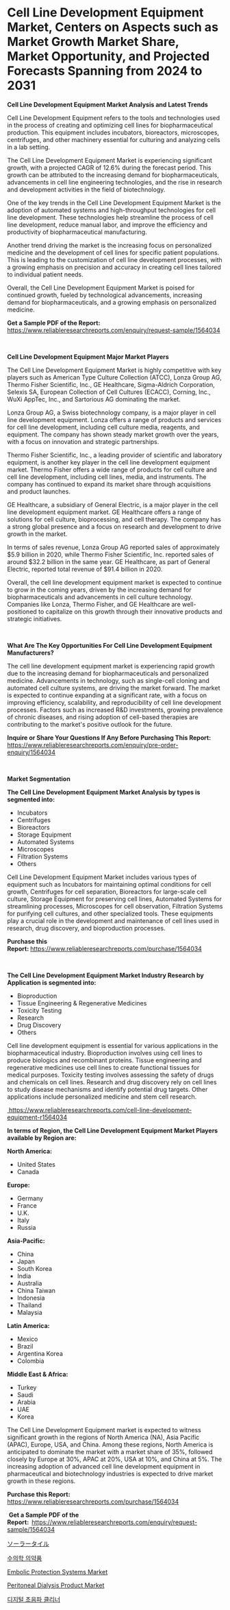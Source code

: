 <p><h1>Cell Line Development Equipment Market, Centers on Aspects such as Market Growth Market Share, Market Opportunity, and Projected Forecasts Spanning from 2024 to 2031</h1></p><p><strong>Cell Line Development Equipment Market Analysis and Latest Trends</strong></p>
<p><p>Cell Line Development Equipment refers to the tools and technologies used in the process of creating and optimizing cell lines for biopharmaceutical production. This equipment includes incubators, bioreactors, microscopes, centrifuges, and other machinery essential for culturing and analyzing cells in a lab setting.</p><p>The Cell Line Development Equipment Market is experiencing significant growth, with a projected CAGR of 12.6% during the forecast period. This growth can be attributed to the increasing demand for biopharmaceuticals, advancements in cell line engineering technologies, and the rise in research and development activities in the field of biotechnology.</p><p>One of the key trends in the Cell Line Development Equipment Market is the adoption of automated systems and high-throughput technologies for cell line development. These technologies help streamline the process of cell line development, reduce manual labor, and improve the efficiency and productivity of biopharmaceutical manufacturing.</p><p>Another trend driving the market is the increasing focus on personalized medicine and the development of cell lines for specific patient populations. This is leading to the customization of cell line development processes, with a growing emphasis on precision and accuracy in creating cell lines tailored to individual patient needs.</p><p>Overall, the Cell Line Development Equipment Market is poised for continued growth, fueled by technological advancements, increasing demand for biopharmaceuticals, and a growing emphasis on personalized medicine.</p></p>
<p><strong>Get a Sample PDF of the Report:&nbsp;</strong> <a href="https://www.reliableresearchreports.com/enquiry/request-sample/1564034">https://www.reliableresearchreports.com/enquiry/request-sample/1564034</a></p>
<p>&nbsp;</p>
<p><strong>Cell Line Development Equipment Major Market Players</strong></p>
<p><p>The Cell Line Development Equipment Market is highly competitive with key players such as American Type Culture Collection (ATCC), Lonza Group AG, Thermo Fisher Scientific, Inc., GE Healthcare, Sigma-Aldrich Corporation, Selexis SA, European Collection of Cell Cultures (ECACC), Corning, Inc., WuXi AppTec, Inc., and Sartorious AG dominating the market.</p><p>Lonza Group AG, a Swiss biotechnology company, is a major player in cell line development equipment. Lonza offers a range of products and services for cell line development, including cell culture media, reagents, and equipment. The company has shown steady market growth over the years, with a focus on innovation and strategic partnerships.</p><p>Thermo Fisher Scientific, Inc., a leading provider of scientific and laboratory equipment, is another key player in the cell line development equipment market. Thermo Fisher offers a wide range of products for cell culture and cell line development, including cell lines, media, and instruments. The company has continued to expand its market share through acquisitions and product launches.</p><p>GE Healthcare, a subsidiary of General Electric, is a major player in the cell line development equipment market. GE Healthcare offers a range of solutions for cell culture, bioprocessing, and cell therapy. The company has a strong global presence and a focus on research and development to drive growth in the market.</p><p>In terms of sales revenue, Lonza Group AG reported sales of approximately $5.9 billion in 2020, while Thermo Fisher Scientific, Inc. reported sales of around $32.2 billion in the same year. GE Healthcare, as part of General Electric, reported total revenue of $91.4 billion in 2020.</p><p>Overall, the cell line development equipment market is expected to continue to grow in the coming years, driven by the increasing demand for biopharmaceuticals and advancements in cell culture technology. Companies like Lonza, Thermo Fisher, and GE Healthcare are well-positioned to capitalize on this growth through their innovative products and strategic initiatives.</p></p>
<p>&nbsp;</p>
<p><strong>What Are The Key Opportunities For Cell Line Development Equipment Manufacturers?</strong></p>
<p><p>The cell line development equipment market is experiencing rapid growth due to the increasing demand for biopharmaceuticals and personalized medicine. Advancements in technology, such as single-cell cloning and automated cell culture systems, are driving the market forward. The market is expected to continue expanding at a significant rate, with a focus on improving efficiency, scalability, and reproducibility of cell line development processes. Factors such as increased R&D investments, growing prevalence of chronic diseases, and rising adoption of cell-based therapies are contributing to the market's positive outlook for the future.</p></p>
<p><strong>Inquire or Share Your Questions If Any Before Purchasing This Report:</strong> <a href="https://www.reliableresearchreports.com/enquiry/pre-order-enquiry/1564034">https://www.reliableresearchreports.com/enquiry/pre-order-enquiry/1564034</a></p>
<p>&nbsp;</p>
<p><strong>Market Segmentation</strong></p>
<p><strong>The Cell Line Development Equipment Market Analysis by types is segmented into:</strong></p>
<p><ul><li>Incubators</li><li>Centrifuges</li><li>Bioreactors</li><li>Storage Equipment</li><li>Automated Systems</li><li>Microscopes</li><li>Filtration Systems</li><li>Others</li></ul></p>
<p><p>Cell Line Development Equipment Market includes various types of equipment such as Incubators for maintaining optimal conditions for cell growth, Centrifuges for cell separation, Bioreactors for large-scale cell culture, Storage Equipment for preserving cell lines, Automated Systems for streamlining processes, Microscopes for cell observation, Filtration Systems for purifying cell cultures, and other specialized tools. These equipments play a crucial role in the development and maintenance of cell lines used in research, drug discovery, and bioproduction processes.</p></p>
<p><strong>Purchase this Report:&nbsp;</strong><a href="https://www.reliableresearchreports.com/purchase/1564034">https://www.reliableresearchreports.com/purchase/1564034</a></p>
<p>&nbsp;</p>
<p><strong>The Cell Line Development Equipment Market Industry Research by Application is segmented into:</strong></p>
<p><ul><li>Bioproduction</li><li>Tissue Engineering & Regenerative Medicines</li><li>Toxicity Testing</li><li>Research</li><li>Drug Discovery</li><li>Others</li></ul></p>
<p><p>Cell line development equipment is essential for various applications in the biopharmaceutical industry. Bioproduction involves using cell lines to produce biologics and recombinant proteins. Tissue engineering and regenerative medicines use cell lines to create functional tissues for medical purposes. Toxicity testing involves assessing the safety of drugs and chemicals on cell lines. Research and drug discovery rely on cell lines to study disease mechanisms and identify potential drug targets. Other applications include personalized medicine and stem cell research.</p></p>
<p><a href="https://www.reliableresearchreports.com/cell-line-development-equipment-r1564034">&nbsp;https://www.reliableresearchreports.com/cell-line-development-equipment-r1564034</a></p>
<p><strong>In terms of Region, the Cell Line Development Equipment Market Players available by Region are:</strong></p>
<p>
    <p> <strong> North America: </strong>
        <ul>
            <li>United States</li>
            <li>Canada</li>
        </ul>
        </p> 
    <p> <strong> Europe: </strong>
        <ul>
            <li>Germany</li>
            <li>France</li>
            <li>U.K.</li>
            <li>Italy</li>
            <li>Russia</li>
        </ul>
        </p> 
    <p> <strong> Asia-Pacific: </strong>
        <ul>
            <li>China</li>
            <li>Japan</li>
            <li>South Korea</li>
            <li>India</li>
            <li>Australia</li>
            <li>China Taiwan</li>
            <li>Indonesia</li>
            <li>Thailand</li>
            <li>Malaysia</li>
        </ul>
        </p> 
    <p> <strong> Latin America: </strong>
        <ul>
            <li>Mexico</li>
            <li>Brazil</li>
            <li>Argentina Korea</li>
            <li>Colombia</li>
        </ul>
        </p> 
    <p> <strong> Middle East & Africa: </strong>
        <ul>
            <li>Turkey</li>
            <li>Saudi</li>
            <li>Arabia</li>
            <li>UAE</li>
            <li>Korea</li>
        </ul>
    </p>
    </p>
<p><p>The Cell Line Development Equipment market is expected to witness significant growth in the regions of North America (NA), Asia Pacific (APAC), Europe, USA, and China. Among these regions, North America is anticipated to dominate the market with a market share of 35%, followed closely by Europe at 30%, APAC at 20%, USA at 10%, and China at 5%. The increasing adoption of advanced cell line development equipment in pharmaceutical and biotechnology industries is expected to drive market growth in these regions.</p></p>
<p><strong>Purchase this Report: </strong><a href="https://www.reliableresearchreports.com/purchase/1564034">https://www.reliableresearchreports.com/purchase/1564034</a></p>
<p>&nbsp;<strong>Get a Sample PDF of the Report:&nbsp;&nbsp;</strong><a href="https://www.reliableresearchreports.com/enquiry/request-sample/1564034">https://www.reliableresearchreports.com/enquiry/request-sample/1564034</a></p>
<p><strong></strong></p>
<p><p><a href="https://medium.com/@pedrogers56456/%E3%82%BD%E3%83%BC%E3%83%A9%E3%83%BC%E3%82%BF%E3%82%A4%E3%83%AB%E5%B8%82%E5%A0%B4%E3%81%AE%E5%88%86%E6%9E%90-%E3%82%B0%E3%83%AD%E3%83%BC%E3%83%90%E3%83%AB%E7%94%A3%E6%A5%AD%E3%81%AE%E8%A6%8B%E8%A7%A3%E3%81%A8%E4%BA%88%E6%B8%AC-2024%E5%B9%B4%E3%81%8B%E3%82%892031%E5%B9%B4-208c6638ab16">ソーラータイル</a></p><p><a href="https://medium.com/@thadnader1941/%EC%88%98%EC%9D%98%EC%95%BD%ED%92%88-%EC%8B%9C%EC%9E%A5-%EB%B6%84%EC%84%9D-%EB%B0%8F-%EA%B7%9C%EB%AA%A8%EB%8A%94-2024%EB%85%84%EB%B6%80%ED%84%B0-2031%EB%85%84%EA%B9%8C%EC%A7%80-%EC%98%88%EC%B8%A1%EB%90%A9%EB%8B%88%EB%8B%A4-41544c7cdfde">수의학 의약품</a></p><p><a href="https://github.com/edytherolanlouisejk1miz0wig/Market-Research-Report-List-2/blob/main/embolic-protection-systems-market.md">Embolic Protection Systems Market</a></p><p><a href="https://github.com/EunaWiegad2023/Market-Research-Report-List-1/blob/main/peritoneal-dialysis-product-market.md">Peritoneal Dialysis Product Market</a></p><p><a href="https://medium.com/@rowedrowe/%EB%94%94%EC%A7%80%ED%84%B8-%EC%B4%88%EC%9D%8C%ED%8C%8C-%ED%81%B4%EB%A6%AC%EB%84%88-%EC%8B%9C%EC%9E%A5-%ED%86%B5%EC%B0%B0-%EC%8B%9C%EC%9E%A5-%EB%8F%99%ED%96%A5-%EC%84%B1%EC%9E%A5-2024%EB%85%84%EB%B6%80%ED%84%B0-2031%EB%85%84%EA%B9%8C%EC%A7%80-%EC%98%88%EC%B8%A1-773bb1fc9959">디지털 초음파 클리너</a></p></p>